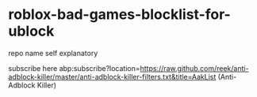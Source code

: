 # roblox-bad-games-blocklist-for-ublock
repo name self explanatory



subscribe here
abp:subscribe?location=https://raw.github.com/reek/anti-adblock-killer/master/anti-adblock-killer-filters.txt&title=AakList (Anti-Adblock Killer)
